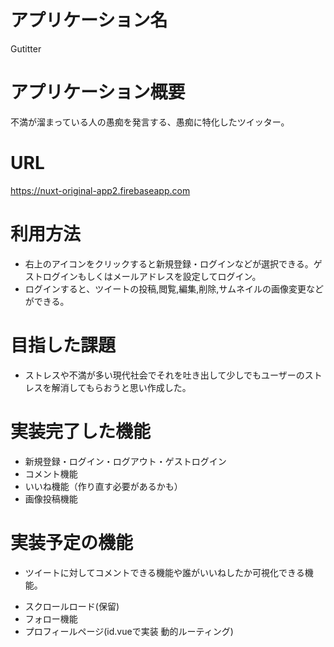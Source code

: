 # アプリケーション名  
   Gutitter  
  
# アプリケーション概要  
   不満が溜まっている人の愚痴を発言する、愚痴に特化したツイッター。

# URL    
   https://nuxt-original-app2.firebaseapp.com

# 利用方法  
  - 右上のアイコンをクリックすると新規登録・ログインなどが選択できる。ゲストログインもしくはメールアドレスを設定してログイン。  
  - ログインすると、ツイートの投稿,閲覧,編集,削除,サムネイルの画像変更などができる。  
  
# 目指した課題  
   - ストレスや不満が多い現代社会でそれを吐き出して少しでもユーザーのストレスを解消してもらおうと思い作成した。

# 実装完了した機能
  - 新規登録・ログイン・ログアウト・ゲストログイン
  - コメント機能
  - いいね機能（作り直す必要があるかも）
  - 画像投稿機能
  
# 実装予定の機能
  - ツイートに対してコメントできる機能や誰がいいねしたか可視化できる機能。
  <!-- - ページネーション -->
  - スクロールロード(保留)
  - フォロー機能
  - プロフィールページ(id.vueで実装 動的ルーティング)

